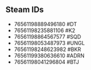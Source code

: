## Steam IDs

- 76561198889496180 #DT
- 76561198235881106 #K2
- 76561198864567577 #SQD
- 76561198053487973 #UNGL
- 76561198248623982 #BKR
- 76561199380636610 #ADRN
- 76561198041296804 #BTJ

 

